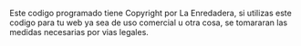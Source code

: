 Este codigo programado tiene Copyright por La Enredadera, si utilizas este codigo para tu web ya sea de uso comercial u otra cosa, se tomararan las medidas necesarias por vias legales.